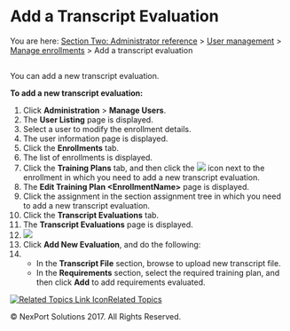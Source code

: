 # Add a Transcript Evaluation

You are here: [Section Two: Administrator reference](https://www.nexportcampus.com/Content/Guides/aweb/Content/Module\_Topics/Administration\_reference.htm) > [User management](https://www.nexportcampus.com/Content/Guides/aweb/Content/Module\_Topics/User\_Management/User\_management.htm) > [Manage enrollments](https://www.nexportcampus.com/Content/Guides/aweb/Content/Module\_Topics/User\_Management/Manage\_enrollments.htm) > Add a transcript evaluation

##

You can add a new transcript evaluation.

&#x20;

**To add a new transcript evaluation:**

1. Click **Administration** > **Manage Users**.
2. The **User Listing** page is displayed.
3. Select a user to modify the enrollment details.
4. The user information page is displayed.
5. Click the **Enrollments** tab.
6. The list of enrollments is displayed.
7. Click the **Training Plans** tab, and then click the ![](https://www.nexportcampus.com/Content/Guides/aweb/Content/Resources/Images/Common\_Screens\_Icons/Edit.png) icon next to the enrollment in which you need to add a new transcript evaluation.
8. The **Edit Training Plan \<EnrollmentName>** page is displayed.
9. Click the assignment in the section assignment tree in which you need to add a new transcript evaluation.
10. Click the **Transcript Evaluations** tab.
11. The **Transcript Evaluations** page is displayed.
12. ![](https://www.nexportcampus.com/Content/Guides/aweb/Content/Resources/Images/Manage\_Users/TranscriptEvaluations\_AddNew\_550x292.png)
13. Click **Add New Evaluation**, and do the following:
14.
    * In the **Transcript File** section, browse to upload new transcript file.
    * In the **Requirements** section, select the required training plan, and then click **Add** to add requirements evaluated.

&#x20;

[![Related Topics Link Icon](https://www.nexportcampus.com/Content/Guides/aweb/Skins/Default/Stylesheets/Images/transparent.gif)Related Topics](javascript:void\(0\);)

&#x20;

© NexPort Solutions 2017. All Rights Reserved.

